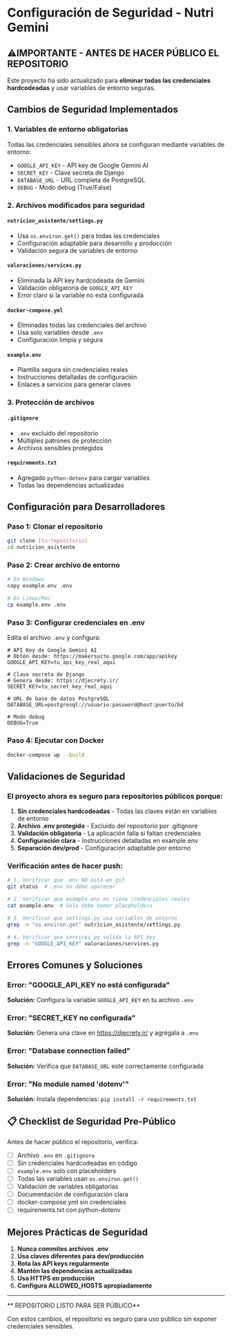 # Configuración de Seguridad - Nutri Gemini

## ⚠IMPORTANTE - ANTES DE HACER PÚBLICO EL REPOSITORIO

Este proyecto ha sido actualizado para **eliminar todas las credenciales hardcodeadas** y usar variables de entorno seguras. 

## Cambios de Seguridad Implementados

### 1. **Variables de entorno obligatorias**
Todas las credenciales sensibles ahora se configuran mediante variables de entorno:

- `GOOGLE_API_KEY` - API key de Google Gemini AI
- `SECRET_KEY` - Clave secreta de Django  
- `DATABASE_URL` - URL completa de PostgreSQL
- `DEBUG` - Modo debug (True/False)

### 2. **Archivos modificados para seguridad**

#### `nutricion_asistente/settings.py`
- Usa `os.environ.get()` para todas las credenciales
- Configuración adaptable para desarrollo y producción
- Validación segura de variables de entorno

#### `valoraciones/services.py`
- Eliminada la API key hardcodeada de Gemini
- Validación obligatoria de `GOOGLE_API_KEY`
- Error claro si la variable no está configurada

#### `docker-compose.yml`
- Eliminadas todas las credenciales del archivo
- Usa solo variables desde `.env`
- Configuración limpia y segura

#### `example.env`
- Plantilla segura sin credenciales reales
- Instrucciones detalladas de configuración
- Enlaces a servicios para generar claves

### 3. **Protección de archivos**

#### `.gitignore`
- `.env` excluido del repositorio
- Múltiples patrones de protección
- Archivos sensibles protegidos

#### `requirements.txt`
- Agregado `python-dotenv` para cargar variables
- Todas las dependencias actualizadas

## Configuración para Desarrolladores

### Paso 1: Clonar el repositorio
```bash
git clone [tu-repositorio]
cd nutricion_asistente
```

### Paso 2: Crear archivo de entorno
```bash
# En Windows
copy example.env .env

# En Linux/Mac
cp example.env .env
```

### Paso 3: Configurar credenciales en .env

Edita el archivo `.env` y configura:

```env
# API Key de Google Gemini AI
# Obtén desde: https://makersuite.google.com/app/apikey
GOOGLE_API_KEY=tu_api_key_real_aqui

# Clave secreta de Django  
# Genera desde: https://djecrety.ir/
SECRET_KEY=tu_secret_key_real_aqui

#️ URL de base de datos PostgreSQL
DATABASE_URL=postgresql://usuario:password@host:puerto/bd

# Modo debug
DEBUG=True
```

### Paso 4: Ejecutar con Docker
```bash
docker-compose up --build
```

## Validaciones de Seguridad

### El proyecto ahora es seguro para repositorios públicos porque:

1. **Sin credenciales hardcodeadas** - Todas las claves están en variables de entorno
2. **Archivo .env protegido** - Excluido del repositorio por .gitignore
3. **Validación obligatoria** - La aplicación falla si faltan credenciales
4. **Configuración clara** - Instrucciones detalladas en example.env
5. **Separación dev/prod** - Configuración adaptable por entorno

### Verificación antes de hacer push:

```bash
# 1. Verificar que .env NO está en git
git status  # .env no debe aparecer

# 2. Verificar que example.env no tiene credenciales reales
cat example.env  # Solo debe tener placeholders

# 3. Verificar que settings.py usa variables de entorno
grep -n "os.environ.get" nutricion_asistente/settings.py

# 4. Verificar que services.py valida la API key
grep -n "GOOGLE_API_KEY" valoraciones/services.py
```

## Errores Comunes y Soluciones

### Error: "GOOGLE_API_KEY no está configurada"
**Solución:** Configura la variable `GOOGLE_API_KEY` en tu archivo `.env`

### Error: "SECRET_KEY no configurada"  
**Solución:** Genera una clave en https://djecrety.ir/ y agrégala a `.env`

### Error: "Database connection failed"
**Solución:** Verifica que `DATABASE_URL` esté correctamente configurada

### Error: "No module named 'dotenv'"
**Solución:** Instala dependencias: `pip install -r requirements.txt`

## 📋 Checklist de Seguridad Pre-Público

Antes de hacer público el repositorio, verifica:

- [ ]  Archivo `.env` en `.gitignore`
- [ ]  Sin credenciales hardcodeadas en código
- [ ]  `example.env` solo con placeholders
- [ ]  Todas las variables usan `os.environ.get()`
- [ ]  Validación de variables obligatorias
- [ ]  Documentación de configuración clara
- [ ]  docker-compose.yml sin credenciales
- [ ]  requirements.txt con python-dotenv

## Mejores Prácticas de Seguridad

1. **Nunca commites archivos .env**
2. **Usa claves diferentes para dev/producción**  
3. **Rota las API keys regularmente**
4. **Mantén las dependencias actualizadas**
5. **Usa HTTPS en producción**
6. **Configura ALLOWED_HOSTS apropiadamente**

---

** REPOSITORIO LISTO PARA SER PÚBLICO** 

Con estos cambios, el repositorio es seguro para uso público sin exponer credenciales sensibles.
